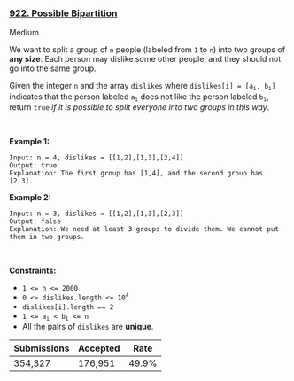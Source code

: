 ### [922. Possible Bipartition](https://leetcode.com/problems/possible-bipartition/)

Medium

We want to split a group of `` n `` people (labeled from `` 1 `` to `` n ``) into two groups of __any size__. Each person may dislike some other people, and they should not go into the same group.

Given the integer `` n `` and the array `` dislikes `` where <code>dislikes[i] = [a<sub>i</sub>, b<sub>i</sub>]</code> indicates that the person labeled <code>a<sub>i</sub></code> does not like the person labeled <code>b<sub>i</sub></code>, return `` true `` _if it is possible to split everyone into two groups in this way_.

 

<strong class="example">Example 1:</strong>

```
Input: n = 4, dislikes = [[1,2],[1,3],[2,4]]
Output: true
Explanation: The first group has [1,4], and the second group has [2,3].
```

<strong class="example">Example 2:</strong>

```
Input: n = 3, dislikes = [[1,2],[1,3],[2,3]]
Output: false
Explanation: We need at least 3 groups to divide them. We cannot put them in two groups.
```

 

__Constraints:__

*   `` 1 <= n <= 2000 ``
*   <code>0 <= dislikes.length <= 10<sup>4</sup></code>
*   `` dislikes[i].length == 2 ``
*   <code>1 <= a<sub>i</sub> < b<sub>i</sub> <= n</code>
*   All the pairs of `` dislikes `` are __unique__.

| Submissions    | Accepted     | Rate   |
| -------------- | ------------ | ------ |
| 354,327 | 176,951 | 49.9% |